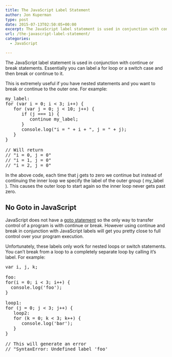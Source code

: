 ```yaml
---
title: The JavaScript Label Statement
author: Jon Kuperman
type: post
date: 2015-07-13T02:50:05+00:00
excerpt: The JavaScript label statement is used in conjunction with continue or break statements. Essentially you can label a for loop or a switch case and then break or continue to it. This is extremely useful if you have nested statements and you want to break or continue to the outer one.
url: /the-javascript-label-statement/
categories:
  - JavaScript

---
```

The JavaScript label statement is used in conjunction with continue or break statements. Essentially you can label a for loop or a switch case and then break or continue to it.

This is extremely useful if you have nested statements and you want to break or continue to the outer one. For example:

<pre class="lang:js decode:true ">my_label:
for (var i = 0; i &lt; 3; i++) {
   for (var j = 0; j &lt; 10; j++) {
      if (j === 1) {
         continue my_label;
      }
      console.log("i = " + i + ", j = " + j);
   }
}

// Will return
// "i = 0, j = 0"
// "i = 1, j = 0"
// "i = 2, j = 0"</pre>

In the above code, each time that j gets to zero we continue but instead of continuing the inner loop we specify the label of the outer group ( my_label ). This causes the outer loop to start again so the inner loop never gets past zero.

## No Goto in JavaScript

JavaScript does not have a [goto statement][1] so the only way to transfer control of a program is with continue or break. However using continue and break in conjunction with JavaScript labels will get you pretty close to full control over your program execution.

Unfortunately, these labels only work for nested loops or switch statements. You can&#8217;t break from a loop to a completely separate loop by calling it&#8217;s label. For example:

<pre class="lang:js decode:true ">var i, j, k;

foo:
for(i = 0; i &lt; 3; i++) {
  console.log('foo');
}

loop1:
for (j = 0; j &lt; 3; j++) {
   loop2:
   for (k = 0; k &lt; 3; k++) {
      console.log('bar');
   }
}

// This will generate an error
// "SyntaxError: Undefined label 'foo'</pre>

&nbsp;

 [1]: https://en.wikipedia.org/wiki/Goto